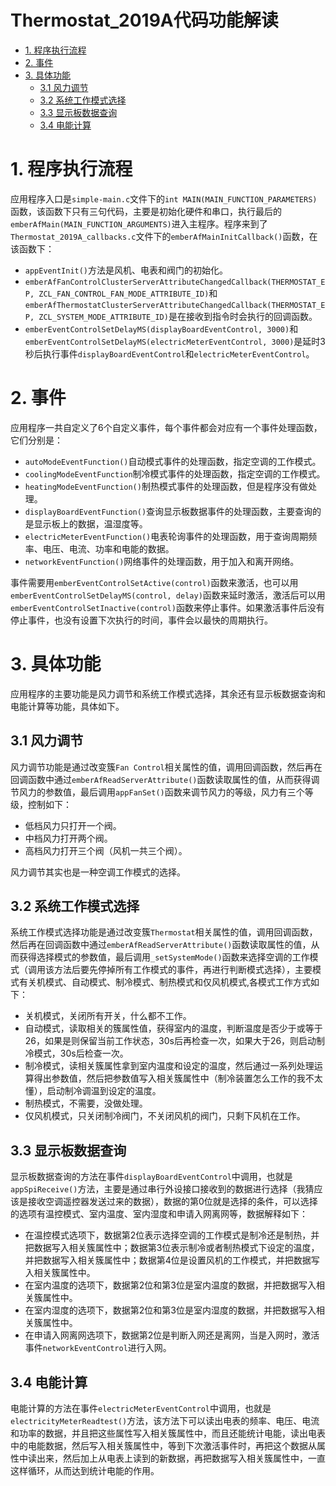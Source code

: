 # Thermostat_2019A代码功能解读

- [1. 程序执行流程](#1-%e7%a8%8b%e5%ba%8f%e6%89%a7%e8%a1%8c%e6%b5%81%e7%a8%8b)
- [2. 事件](#2-%e4%ba%8b%e4%bb%b6)
- [3. 具体功能](#3-%e5%85%b7%e4%bd%93%e5%8a%9f%e8%83%bd)
  - [3.1 风力调节](#31-%e9%a3%8e%e5%8a%9b%e8%b0%83%e8%8a%82)
  - [3.2 系统工作模式选择](#32-%e7%b3%bb%e7%bb%9f%e5%b7%a5%e4%bd%9c%e6%a8%a1%e5%bc%8f%e9%80%89%e6%8b%a9)
  - [3.3 显示板数据查询](#33-%e6%98%be%e7%a4%ba%e6%9d%bf%e6%95%b0%e6%8d%ae%e6%9f%a5%e8%af%a2)
  - [3.4 电能计算](#34-%e7%94%b5%e8%83%bd%e8%ae%a1%e7%ae%97)

# 1. 程序执行流程
应用程序入口是`simple-main.c`文件下的`int MAIN(MAIN_FUNCTION_PARAMETERS)`函数，该函数下只有三句代码，主要是初始化硬件和串口，执行最后的` emberAfMain(MAIN_FUNCTION_ARGUMENTS)`进入主程序。程序来到了`Thermostat_2019A_callbacks.c`文件下的`emberAfMainInitCallback()`函数，在该函数下：
- `appEventInit()`方法是风机、电表和阀门的初始化。
- `emberAfFanControlClusterServerAttributeChangedCallback(THERMOSTAT_EP, ZCL_FAN_CONTROL_FAN_MODE_ATTRIBUTE_ID)`和`emberAfThermostatClusterServerAttributeChangedCallback(THERMOSTAT_EP, ZCL_SYSTEM_MODE_ATTRIBUTE_ID)`是在接收到指令时会执行的回调函数。
- `emberEventControlSetDelayMS(displayBoardEventControl, 3000)`和`emberEventControlSetDelayMS(electricMeterEventControl, 3000)`是延时3秒后执行事件`displayBoardEventControl`和`electricMeterEventControl`。
# 2. 事件
应用程序一共自定义了6个自定义事件，每个事件都会对应有一个事件处理函数，它们分别是：
- `autoModeEventFunction()`自动模式事件的处理函数，指定空调的工作模式。
- `coolingModeEventFunction`制冷模式事件的处理函数，指定空调的工作模式。
- `heatingModeEventFunction()`制热模式事件的处理函数，但是程序没有做处理。
- `displayBoardEventFunction()`查询显示板数据事件的处理函数，主要查询的是显示板上的数据，温湿度等。
- `electricMeterEventFunction()`电表轮询事件的处理函数，用于查询周期频率、电压、电流、功率和电能的数据。
- `networkEventFunction()`网络事件的处理函数，用于加入和离开网络。

事件需要用`emberEventControlSetActive(control)`函数来激活，也可以用`emberEventControlSetDelayMS(control, delay)`函数来延时激活，激活后可以用`emberEventControlSetInactive(control)`函数来停止事件。如果激活事件后没有停止事件，也没有设置下次执行的时间，事件会以最快的周期执行。
# 3. 具体功能
应用程序的主要功能是风力调节和系统工作模式选择，其余还有显示板数据查询和电能计算等功能，具体如下。
## 3.1 风力调节
风力调节功能是通过改变簇`Fan Control`相关属性的值，调用回调函数，然后再在回调函数中通过`emberAfReadServerAttribute()`函数读取属性的值，从而获得调节风力的参数值，最后调用`appFanSet()`函数来调节风力的等级，风力有三个等级，控制如下：
- 低档风力只打开一个阀。
- 中档风力打开两个阀。
- 高档风力打开三个阀（风机一共三个阀）。

风力调节其实也是一种空调工作模式的选择。
## 3.2 系统工作模式选择
系统工作模式选择功能是通过改变簇`Thermostat`相关属性的值，调用回调函数，然后再在回调函数中通过`emberAfReadServerAttribute()`函数读取属性的值，从而获得选择模式的参数值，最后调用`_setSystemMode()`函数来选择空调的工作模式（调用该方法后要先停掉所有工作模式的事件，再进行判断模式选择），主要模式有关机模式、自动模式、制冷模式、制热模式和仅风机模式,各模式工作方式如下：
- 关机模式，关闭所有开关，什么都不工作。
- 自动模式，读取相关的簇属性值，获得室内的温度，判断温度是否少于或等于26，如果是则保留当前工作状态，30s后再检查一次，如果大于26，则启动制冷模式，30s后检查一次。
- 制冷模式，读相关簇属性拿到室内温度和设定的温度，然后通过一系列处理运算得出参数值，然后把参数值写入相关簇属性中（制冷装置怎么工作的我不太懂），启动制冷调温到设定的温度。
- 制热模式，不需要，没做处理。
- 仅风机模式，只关闭制冷阀门，不关闭风机的阀门，只剩下风机在工作。
## 3.3 显示板数据查询
显示板数据查询的方法在事件`displayBoardEventControl`中调用，也就是`appSpiReceive()`方法，主要是通过串行外设接口接收到的数据进行选择（我猜应该是接收空调遥控器发送过来的数据），数据的第0位就是选择的条件，可以选择的选项有温控模式、室内温度、室内湿度和申请入网离网等，数据解释如下：
- 在温控模式选项下，数据第2位表示选择空调的工作模式是制冷还是制热，并把数据写入相关簇属性中；数据第3位表示制冷或者制热模式下设定的温度，并把数据写入相关簇属性中；数据第4位是设置风机的工作模式，并把数据写入相关簇属性中。
- 在室内温度的选项下，数据第2位和第3位是室内温度的数据，并把数据写入相关簇属性中。
- 在室内湿度的选项下，数据第2位和第3位是室内湿度的数据，并把数据写入相关簇属性中。
- 在申请入网离网选项下，数据第2位是判断入网还是离网，当是入网时，激活事件`networkEventControl`进行入网。
## 3.4 电能计算
电能计算的方法在事件`electricMeterEventControl`中调用，也就是`electricityMeterReadtest()`方法，该方法下可以读出电表的频率、电压、电流和功率的数据，并且把这些属性写入相关簇属性中，而且还能统计电能，读出电表中的电能数据，然后写入相关簇属性中，等到下次激活事件时，再把这个数据从属性中读出来，然后加上从电表上读到的新数据，再把数据写入相关簇属性中，一直这样循环，从而达到统计电能的作用。